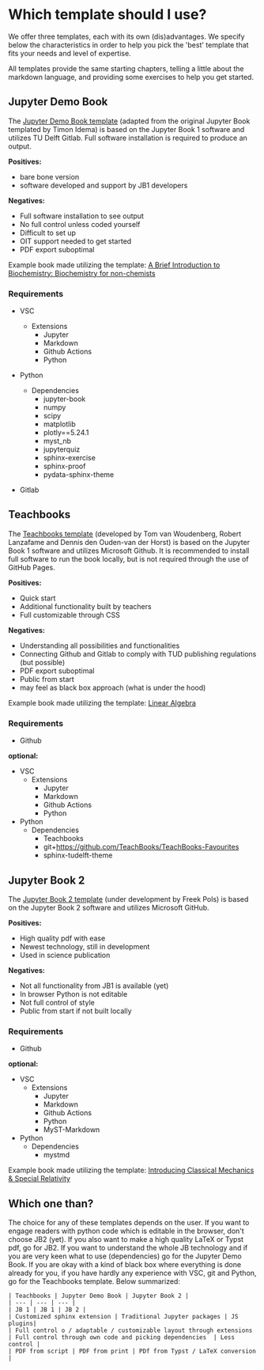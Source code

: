 # Which template should I use?

We offer three templates, each with its own (dis)advantages. We specify below the characteristics in order to help you pick the 'best' template that fits your needs and level of expertise.

All templates provide the same starting chapters, telling a little about the markdown language, and providing some exercises to help you get started.


## Jupyter Demo Book
The [Jupyter Demo Book template](https://tud-jb-templates.github.io/OIT-JB/) (adapted from the original Jupyter Book templated by Timon Idema) is based on the Jupyter Book 1 software and utilizes TU Delft Gitlab. Full software installation is required to produce an output.

**Positives:**
- bare bone version
- software developed and support by JB1 developers

**Negatives:**
- Full software installation to see output
- No full control unless coded yourself
- Difficult to set up
- OIT support needed to get started
- PDF export suboptimal

Example book made utilizing the template: [A Brief Introduction to Biochemistry: Biochemistry for non-chemists](https://interactivetextbooks.tudelft.nl/biochemistry)

### Requirements

- VSC
    * Extensions
        -   Jupyter
        -   Markdown
        -   Github Actions
        -   Python
- Python
    * Dependencies
        -   jupyter-book
        -   numpy
        -   scipy
        -   matplotlib
        -   plotly==5.24.1
        -   myst_nb
        -   jupyterquiz
        -   sphinx-exercise
        -   sphinx-proof
        -   pydata-sphinx-theme

- Gitlab

## Teachbooks
The [Teachbooks template](https://tud-jb-templates.github.io/TB) (developed by Tom van Woudenberg, Robert Lanzafame and Dennis den Ouden-van der Horst) is based on the Jupyter Book 1 software and utilizes Microsoft Github. It is recommended to install full software to run the book locally, but is not required through the use of GitHub Pages. 

**Positives:**
- Quick start
- Additional functionality built by teachers
- Full customizable through CSS

**Negatives:**
- Understanding all possibilities and functionalities
- Connecting Github and Gitlab to comply with TUD publishing regulations (but possible)
- PDF export suboptimal
- Public from start
- may feel as black box approach (what is under the hood)

Example book made utilizing the template: [Linear Algebra](https://interactivetextbooks.tudelft.nl/linear-algebra/)

### Requirements

- Github

**optional:**
- VSC
    * Extensions
        -   Jupyter
        -   Markdown
        -   Github Actions
        -   Python
- Python
    * Dependencies
        -   Teachbooks
        -   git+https://github.com/TeachBooks/TeachBooks-Favourites
        -   sphinx-tudelft-theme


## Jupyter Book 2
The [Jupyter Book 2 template](https://github.com/TUD-JB-Templates/JB2) (under development by Freek Pols) is based on the Jupyter Book 2 software and utilizes Microsoft GitHub. 

**Positives:**
- High quality pdf with ease
- Newest technology, still in development
- Used in science publication 

**Negatives:**
- Not all functionality from JB1 is available (yet)
- In browser Python is not editable 
- Not full control of style 
- Public from start if not built locally

### Requirements

- Github

**optional:**
- VSC
    * Extensions
        -   Jupyter
        -   Markdown
        -   Github Actions
        -   Python
        -   MyST-Markdown
- Python
    * Dependencies
        -   mystmd


Example book made utilizing the template: [Introducing Classical Mechanics & Special Relativity](https://interactivetextbooks.tudelft.nl/dev/mecharela/)

## Which one than?

The choice for any of these templates depends on the user. If you want to engage readers with python code which is editable in the browser, don't choose JB2 (yet). If you also want to make a high quality LaTeX or Typst pdf, go for JB2. If you want to understand the whole JB technology and if you are very keen what to use (dependencies) go for the Jupyter Demo Book. If you are okay with a kind of black box where everything is done already for you, if you have hardly any experience with VSC, git and Python, go for the Teachbooks template. Below summarized:

```{table}
| Teachbooks | Jupyter Demo Book | Jupyter Book 2 |
| --- | --- | --- |
| JB 1 | JB 1 | JB 2 |
| Customized sphinx extension | Traditional Jupyter packages | JS plugins|
| Full control o / adaptable / customizable layout through extensions | Full control through own code and picking dependencies  | Less control |
| PDF from script | PDF from print | PDf from Typst / LaTeX conversion |
```

